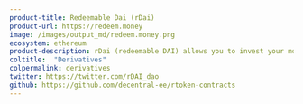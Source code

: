 ```yaml
---
product-title: Redeemable Dai (rDai)
product-url: https://redeem.money
image: /images/output_md/redeem.money.png
ecosystem: ethereum
product-description: rDai (redeemable DAI) allows you to invest your money in an Interest generating pool, used for collateralized loans. You still hold on to the exact amount you invested, and can spend and transfer it at will.
coltitle:  "Derivatives"
colpermalink: derivatives
twitter: https://twitter.com/rDAI_dao
github: https://github.com/decentral-ee/rtoken-contracts
---
```

